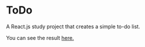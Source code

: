 # ToDo

A React.js study project that creates a simple to-do list.

<p>
You can see the result <a href="https://todolist-rafaverde.netlify.app/" target="_blank">here.</a>
